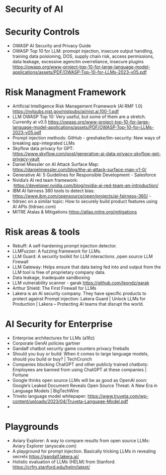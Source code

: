 # Security of AI

# Security Controls 
- OWASP AI Security and Privacy Guide 
- OWASP Top 10 for LLM: promopt injection, insecure output handling, training data poisioning, DOS, supply chain risk, access permissions, data leakage,  excessive agenctm overreliance, insecure plugins https://owasp.org/www-project-top-10-for-large-language-model-applications/assets/PDF/OWASP-Top-10-for-LLMs-2023-v05.pdf

# Risk Managment Framework
- Artificial Intelligence Risk Management Framework (AI RMF 1.0) https://nvlpubs.nist.gov/nistpubs/ai/nist.ai.100-1.pdf
- LLM OWASP Top 10: Very useful, but some of them are a stretch. Currently at v0.5  https://owasp.org/www-project-top-10-for-large-language-model-applications/assets/PDF/OWASP-Top-10-for-LLMs-2023-v05.pdf
- Prompt injection methods: GitHub - greshake/llm-security: New ways of breaking app-integrated LLMs 
- Skyflow data privacy for GPT: https://www.skyflow.com/post/generative-ai-data-privacy-skyflow-gpt-privacy-vault
- Daniel Miessler on AI Attack Surface Map: https://danielmiessler.com/blog/the-ai-attack-surface-map-v1-0/
- Generative AI: 5 Guidelines for Responsible Development - Salesforce
- Nvidia’s AI red team framework: :https://developer.nvidia.com/blog/nvidia-ai-red-team-an-introduction/
- IBM AI fairness 360 tools to detect bias: https://www.ibm.com/opensource/open/projects/ai-fairness-360/ -
- tldrsec on a similar topic: How to securely build product features using AI APIs (tldrsec.com)
- MITRE Atalas & Mitigations  https://atlas.mitre.org/mitigations


# Risk areas & tools 
- Rebuff: A self-hardening prompt injection detector.
- LLMFuzzer: A fuzzing framework for LLMs.
- LLM Guard: A security toolkit for LLM interactions ,open source LLM Firewall
- LLM Gateway: Helps ensure that data being fed into and output from the LLM tool is free of proprietary company data.
- Data leakage, Inadequate sandboxing
- LLM vulnerability scanner - garak https://github.com/leondz/garak
- Arthur Shield: The First Firewall for LLMs
- Lakera is an AI security company. They have specific products to protect against Prompt injection: Lakera Guard | Unlock LLMs for Production | Lakera – Protecting AI teams that disrupt the world. 

# AI Security for Enterprise
- Enterprise architectures for LLMs (a16z)
- Corporate GenAI policies gartner
- Gandalf chatbot security game counters privacy fireballs
- Should you buy or build: When it comes to large language models, should you build or buy? | TechCrunch
- Companies blocking ChatGPT and other publicly trained chatbots: Employees are banned from using ChatGPT at these companies | Fortune
- Google thinks open source LLMs will be as good as OpenAI soon: Google’s Leaked Document Reveals Open Source Threat: A New Era in Language Models | BigTechWire
- Triveto language model whitepaper: https://www.truveta.com/wp-content/uploads/2023/04/Truveta-Language-Model.pdf
- 
# Playgrounds
- Aviary Explorer: A way to compare results from open source LLMs: Aviary Explorer (anyscale.com)
- A playground for prompt injection. Basically tricking LLMs in revealing secrets https://gandalf.lakera.ai/
- Holistic evaluation of LLMs (HELM) from Stanford: https://crfm.stanford.edu/helm/latest/ 
